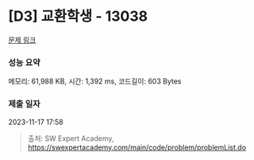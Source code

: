 # [D3] 교환학생 - 13038 

[문제 링크](https://swexpertacademy.com/main/code/problem/problemDetail.do?contestProbId=AXxNn6GaPW4DFASZ) 

### 성능 요약

메모리: 61,988 KB, 시간: 1,392 ms, 코드길이: 603 Bytes

### 제출 일자

2023-11-17 17:58



> 출처: SW Expert Academy, https://swexpertacademy.com/main/code/problem/problemList.do